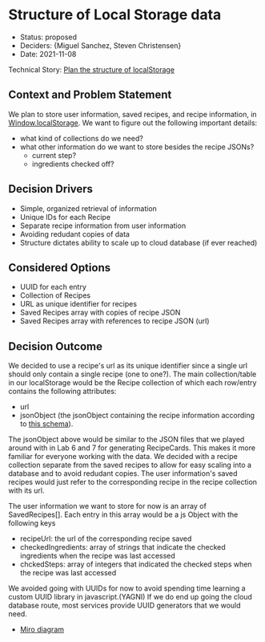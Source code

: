 # Structure of Local Storage data

* Status: proposed
* Deciders: {Miguel Sanchez, Steven Christensen}
* Date: 2021-11-08

Technical Story: [Plan the structure of localStorage](https://github.com/cse110-fa21-group27/cse110-fa21-group27/issues/46)

## Context and Problem Statement

We plan to store user information, saved recipes, and recipe information, in [Window.localStorage](https://developer.mozilla.org/en-US/docs/Web/API/Window/localStorage). We want to figure out the following important details:
 - what kind of collections do we need?
 - what other information do we want to store besides the recipe JSONs?
   - current step?
   - ingredients checked off?

## Decision Drivers <!-- optional -->

* Simple, organized retrieval of information
* Unique IDs for each Recipe
* Separate recipe information from user information
* Avoiding redudant copies of data
* Structure dictates ability to scale up to cloud database (if ever reached)

## Considered Options

* UUID for each entry
* Collection of Recipes
* URL as unique identifier for recipes
* Saved Recipes array with copies of recipe JSON
* Saved Recipes array with references to recipe JSON (url)

## Decision Outcome

We decided to use a recipe's url as its unique identifier since a single url should only contain a single recipe (one to one?). The main collection/table in our localStorage would be the Recipe collection of which each row/entry contains the following attributes:
 - url
 - jsonObject (the jsonObject containing the recipe information according to [this schema](https://schema.org/Recipe)).

The jsonObject above would be similar to the JSON files that we played around with in Lab 6 and 7 for generating RecipeCards. This makes it more familiar for everyone working with the data.
We decided with a recipe collection separate from the saved recipes to allow for easy scaling into a database and to avoid redudant copies. The user information's saved recipes would just refer to the corresponding recipe in the recipe 
collection with its url.

The user information we want to store for now is an array of SavedRecipes[]. Each entry in this array would be a js Object with the following keys
 - recipeUrl: the url of the corresponding recipe saved
 - checkedIngredients: array of strings that indicate the checked ingredients when the recipe was last accessed
 - chckedSteps: array of integers that indicated the checked steps when the recipe was last accessed

We avoided going with UUIDs for now to avoid spending time learning a custom UUID library in javascript.(YAGNI) If we do end up going the cloud database route, most services provide UUID generators that we would need.

* [Miro diagram](https://miro.com/app/board/o9J_lqZdoxc=/?moveToWidget=3074457367154499947&cot=14)